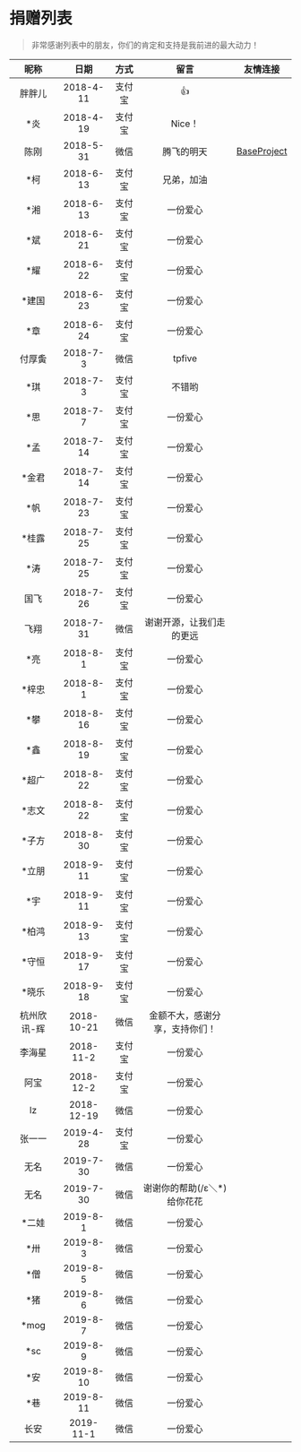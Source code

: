 # 捐赠列表

> 非常感谢列表中的朋友，你们的肯定和支持是我前进的最大动力！

|    昵称    |    日期    |    方式    |    留言    |    友情连接    |
|   :---:   |   :---:    |  :---:   |   :---:   |     :---:     |  
|    胖胖儿  |  2018-4-11 |  支付宝  |  👍  |      |  
|    *炎    |  2018-4-19 |  支付宝  |  Nice！  |      |  
|  陈刚     |  2018-5-31  |  微信  |  腾飞的明天  |  [BaseProject](https://github.com/fly803/BaseProject)  |  
|  *柯      |  2018-6-13  |  支付宝  |  兄弟，加油  |      |  
|  *湘      |  2018-6-13  |  支付宝  |  一份爱心  |      |  
|  *斌      |  2018-6-21  |  支付宝  |  一份爱心  |      |  
|  *耀      |  2018-6-22  |  支付宝  |  一份爱心  |      |  
|  *建国    |  2018-6-23  |  支付宝  |  一份爱心  |      |  
|  *章      |  2018-6-24  |  支付宝  |  一份爱心  |      |  
|  付厚夤    |  2018-7-3  |  微信  |  tpfive  |      |  
|  *琪      |  2018-7-3  |  支付宝  |  不错哟  |      |  
|  *思      |  2018-7-7  |  支付宝  |  一份爱心  |      |  
|  *孟      |  2018-7-14  |  支付宝  |  一份爱心  |      |  
|  *金君    |  2018-7-14  |  支付宝  |  一份爱心  |      |  
|  *帆      |  2018-7-23  |  支付宝  |  一份爱心  |      |  
|  *桂露    |  2018-7-25  |  支付宝  |  一份爱心  |      |  
|  *涛      |  2018-7-25  |  支付宝  |  一份爱心  |      |  
|  国飞     |  2018-7-26  |  支付宝  |  一份爱心  |      |  
|  飞翔     |  2018-7-31  |  微信  |  谢谢开源，让我们走的更远  |      |  
|  *亮      |  2018-8-1  |  支付宝  |  一份爱心  |      |  
|  *梓忠    |  2018-8-1  |  支付宝  |  一份爱心  |      |  
|  *攀      |  2018-8-16  |  支付宝  |  一份爱心  |      |  
|  *鑫      |  2018-8-19  |  支付宝  |  一份爱心  |      |  
|  *超广    |  2018-8-22  |  支付宝  |  一份爱心  |      |  
|  *志文    |  2018-8-22  |  支付宝  |  一份爱心  |      |  
|  *子方    |  2018-8-30  |  支付宝  |  一份爱心  |      |  
|  *立朋    |  2018-9-11  |  支付宝  |  一份爱心  |      |  
|  *宇      |  2018-9-11  |  支付宝  |  一份爱心  |      |  
|  *柏鸿    |  2018-9-13  |  支付宝  |  一份爱心  |      |  
|  *守恒    |  2018-9-17  |  支付宝  |  一份爱心  |      |  
|  *晓乐    |  2018-9-18  |  支付宝  |  一份爱心  |      |  
| 杭州欣讯-辉|  2018-10-21  |  微信  |  金额不大，感谢分享，支持你们！|      |  
|  李海星   |  2018-11-2  |  支付宝  |  一份爱心  |      |  
|  阿宝     |  2018-12-2  |  支付宝  |  一份爱心  |      |  
|  lz      |  2018-12-19  |  微信  |  一份爱心  |      |  
|  张一一   |  2019-4-28  |  支付宝  |  一份爱心  |      |  
|  无名     |  2019-7-30  |  微信  |  一份爱心  |      |  
|  无名     |  2019-7-30  |  微信  |  谢谢你的帮助(/ε＼*)给你花花  |      |
|  *二娃    |  2019-8-1  |  微信  |  一份爱心  |      |  
|  *卅      |  2019-8-3  |  微信  |  一份爱心  |      |  
|  *僧      |  2019-8-5  |  微信  |  一份爱心  |      |  
|  *猪      |  2019-8-6  |  微信  |  一份爱心  |      |  
|  *mog     |  2019-8-7  |  微信  |  一份爱心  |      |  
|  *sc      |  2019-8-9  |  微信  |  一份爱心  |      |  
|  *安      |  2019-8-10  |  微信  |  一份爱心  |      |  
|  *巷      |  2019-8-11  |  微信  |  一份爱心  |      |  
|  长安     |  2019-11-1  |  微信  |  一份爱心  |      |  

